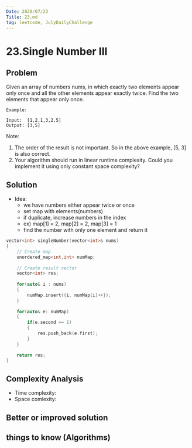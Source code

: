 ```yaml
---
Date: 2020/07/23
Title: 23.md
tag: leetcode, JulyDailyChallenge
---
```

# 23.Single Number III

## Problem
Given an array of numbers nums, in which exactly two elements appear only once and all the other elements appear exactly twice. Find the two elements that appear only once.
```
Example:

Input:  [1,2,1,3,2,5]
Output: [3,5]
```
Note:
1. The order of the result is not important. So in the above example, [5, 3] is also correct.
2. Your algorithm should run in linear runtime complexity. Could you implement it using only constant space complexity?
## Solution
- Idea:  
    - we have numbers either appear twice or once
    - set map with elements(numbers)
    - if duplicate, increase numbers in the index
    - ex) map[1] = 2, map[2] = 2, map[3] = 1
    - find the number with only one element and return it
```cpp
vector<int> singleNumber(vector<int>& nums)
{
    // Create map 
    unordered_map<int,int> numMap;
    
    // Create result vector
    vector<int> res;
    
    for(auto& i : nums)
    {
        numMap.insert({i, numMap[i]++});
    }
    
    for(auto& e: numMap)
    {
        if(e.second == 1)
        {
            res.push_back(e.first);
        }
    }
    
    return res;
}
```
## Complexity Analysis
- Time complexity:
- Space comlexity:
## Better or improved solution

## things to know (Algorithms)